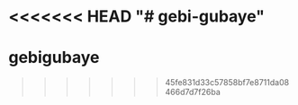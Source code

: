 <<<<<<< HEAD
"# gebi-gubaye" 
=======
# gebigubaye
>>>>>>> 45fe831d33c57858bf7e8711da08466d7d7f26ba

